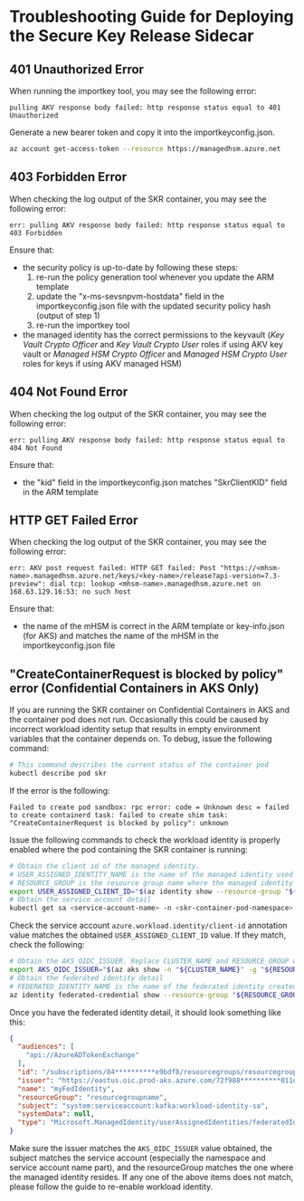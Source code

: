 # Troubleshooting Guide for Deploying the Secure Key Release Sidecar

## 401 Unauthorized Error

When running the importkey tool, you may see the following error:

```text
pulling AKV response body failed: http response status equal to 401 Unauthorized
```

Generate a new bearer token and copy it into the importkeyconfig.json.

```bash
az account get-access-token --resource https://managedhsm.azure.net
```

## 403 Forbidden Error

When checking the log output of the SKR container, you may see the following error:

```text
err: pulling AKV response body failed: http response status equal to 403 Forbidden
```

Ensure that:

- the security policy is up-to-date by following these steps:
    1. re-run the policy generation tool whenever you update the ARM template
    2. update the "x-ms-sevsnpvm-hostdata" field in the importkeyconfig.json file with the updated security policy hash (output of step 1)
    3. re-run the importkey tool
- the managed identity has the correct permissions to the keyvault (*Key Vault Crypto Officer* and *Key Vault Crypto User* roles if using AKV key vault or *Managed HSM Crypto Officer* and *Managed HSM Crypto User* roles for keys if using AKV managed HSM)

## 404 Not Found Error

When checking the log output of the SKR container, you may see the following error:

```text
err: pulling AKV response body failed: http response status equal to 404 Not Found
```

Ensure that:

- the "kid" field in the importkeyconfig.json matches "SkrClientKID" field in the ARM template

## HTTP GET Failed Error

When checking the log output of the SKR container, you may see the following error:

```text
err: AKV post request failed: HTTP GET failed: Post "https://<mhsm-name>.managedhsm.azure.net/keys/<key-name>/release?api-version=7.3-preview": dial tcp: lookup <mhsm-name>.managedhsm.azure.net on 168.63.129.16:53: no such host
```

Ensure that:

- the name of the mHSM is correct in the ARM template or key-info.json (for AKS) and matches the name of the mHSM in the importkeyconfig.json file

## "CreateContainerRequest is blocked by policy" error (Confidential Containers in AKS Only)

If you are running the SKR container on Confidential Containers in AKS and the container pod does not run. Occasionally this could be caused by incorrect workload identity setup that results in empty environment variables that the container depends on. To debug, issue the following command:

```bash
# This command describes the current status of the container pod
kubectl describe pod skr 
```

If the error is the following:

```text
Failed to create pod sandbox: rpc error: code = Unknown desc = failed to create containerd task: failed to create shim task: "CreateContainerRequest is blocked by policy": unknown
```

Issue the following commands to check the workload identity is properly enabled where the pod containing the SKR container is running:

```bash
# Obtain the client id of the managed identity. 
# USER_ASSIGNED_IDENTITY_NAME is the name of the managed identity used for accessing key vault 
# RESOURCE_GROUP is the resource group name where the managed identity resides 
export USER_ASSIGNED_CLIENT_ID="$(az identity show --resource-group "${RESOURCE_GROUP}" --name "${USER_ASSIGNED_IDENTITY_NAME}" --query 'clientId' -otsv)" 
# Obtain the service account detail
kubectl get sa <service-account-name> -n <skr-container-pod-namespace> -o yaml 
```

Check the service account `azure.workload.identity/client-id` annotation value matches the obtained `USER_ASSIGNED_CLIENT_ID` value. If they match, check the following:

```bash
# Obtain the AKS_OIDC_ISSUER. Replace CLUSTER_NAME and RESOURCE_GROUP with the name of the cluster skr is run and the resource group the cluster resides 
export AKS_OIDC_ISSUER="$(az aks show -n "${CLUSTER_NAME}" -g "${RESOURCE_GROUP}" --query "oidcIssuerProfile.issuerUrl" -otsv)"
# Obtain the federated identity detail 
# FEDERATED_IDENTITY_NAME is the name of the federated identity created previously before skr is initially run 
az identity federated-credential show --resource-group "${RESOURCE_GROUP}" -n "${FEDERATED_IDENTITY_NAME}" --identity-name "${USER_ASSIGNED_IDENTITY_NAME}"
```

Once you have the federated identity detail, it should look something like this:

```json
{
  "audiences": [
    "api://AzureADTokenExchange"
  ],
  "id": "/subscriptions/84**********e9bdf8/resourcegroups/resourcegroupname/providers/Microsoft.ManagedIdentity/userAssignedIdentities/identityname/federatedIdentityCredentials/myFedIdentity",
  "issuer": "https://eastus.oic.prod-aks.azure.com/72f988**********011db47/ddfa**********2d5/",
  "name": "myFedIdentity",
  "resourceGroup": "resourcegroupname",
  "subject": "system:serviceaccount:kafka:workload-identity-sa",
  "systemData": null,
  "type": "Microsoft.ManagedIdentity/userAssignedIdentities/federatedIdentityCredentials"
}
```

Make sure the issuer matches the `AKS_OIDC_ISSUER` value obtained, the subject matches the service account (especially the namespace and service account name part), and the resourceGroup matches the one where the managed identity resides. If any one of the above items does not match, please follow the guide to re-enable workload identity.
